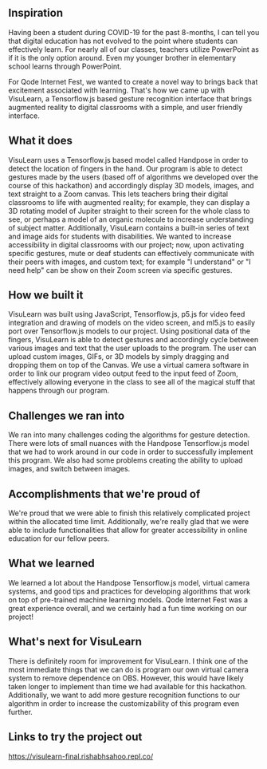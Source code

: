 ## Inspiration

Having been a student during COVID-19 for the past 8-months, I can tell you that digital education has not evolved to the point where students can effectively learn. For nearly all of our  classes, teachers utilize PowerPoint as if it is the only option around. Even my younger brother in elementary school learns through PowerPoint.

For Qode Internet Fest, we wanted to create a novel way to brings back that excitement associated with learning. That's how we came up with VisuLearn, a Tensorflow.js based gesture recognition interface that brings augmented reality to digital classrooms with a simple, and user friendly interface.

## What it does

VisuLearn uses a Tensorflow.js based model called Handpose in order to detect the location of fingers in the hand. Our program is able to detect gestures made by the users (based off of algorithms we developed over the course of this hackathon) and accordingly display 3D models, images, and text straight to a Zoom canvas. This lets teachers bring their digital classrooms to life with augmented reality; for example, they can display a 3D rotating model of Jupiter straight to their screen for the whole class to see, or perhaps a model of an organic molecule to increase understanding of subject matter. Additionally, VisuLearn contains a built-in series of text and image aids for students with disabilities. We wanted to increase accessibility in digital classrooms with our project; now, upon activating specific gestures, mute or deaf students can effectively communicate with their peers with images, and custom text; for example "I understand" or "I need help" can be show on their Zoom screen via specific gestures.

## How we built it

VisuLearn was built using JavaScript, Tensorflow.js, p5.js for video feed integration and drawing of models on the video screen, and ml5.js to easily port over Tensorflow.js models to our project. Using positional data of the fingers, VisuLearn is able to detect gestures and accordingly cycle between various images and text that the user uploads to the program. The user can upload custom images, GIFs, or 3D models by simply dragging and dropping them on top of the Canvas. We use a virtual camera software in order to link our program video output feed to the input feed of Zoom, effectively allowing everyone in the class to see all of the magical stuff that happens through our program.

## Challenges we ran into

We ran into many challenges coding the algorithms for gesture detection. There were lots of small nuances with the Handpose Tensorflow.js model that we had to work around in our code in order to successfully implement this program. We also had some problems creating the ability to upload images, and switch between images.


## Accomplishments that we're proud of

We're proud that we were able to finish this relatively complicated project within the allocated time limit. Additionally, we're really glad that we were able to include functionalities that allow for greater accessibility in online education for our fellow peers. 

## What we learned

We learned a lot about the Handpose Tensorflow.js model, virtual camera systems, and good tips and practices for developing algorithms that work on top of pre-trained machine learning models. Qode Internet Fest was a great experience overall, and we certainly had a fun time working on our project!

## What's next for VisuLearn

There is definitely room for improvement for VisuLearn. I think one of the most immediate things that we can do is program our own virtual camera system to remove dependence on OBS. However, this would have likely taken longer to implement than time we had available for this hackathon. Additionally, we want to add more gesture recognition functions to our algorithm in order to increase the customizability of this program even further.

## Links to try the project out

https://visulearn-final.rishabhsahoo.repl.co/
